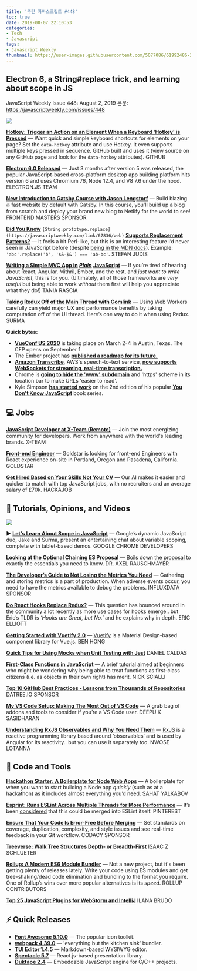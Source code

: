 ```yaml
---
title: '주간 자바스크립트 #448'
toc: true
date: 2019-08-07 22:10:53
categories:
- Tech
- Javascript
tags:
- Javascript Weekly
thumbnail: https://user-images.githubusercontent.com/5077086/61992486-20028900-b09a-11e9-8e0b-3f4db9cac0ea.png
---
```


## Electron 6, a String#replace trick, and learning about scope in JS

JavaScript Weekly Issue 448: August 2, 2019
본문: <https://javascriptweekly.com/issues/448>

![](https://ci4.googleusercontent.com/proxy/rrLCycQx2Pi8mqIdZ7ApEmElTUkvobHeqRa-ZvS4yfSZGXI03She1B0WlU6Jrc5EVjiAtwLFeMzLsO-vFfXXLdIxd7_uei-I1hzleEgrdPvFrHBq3wsJ7YHFsJy3lwsoD8_VOcDyJVWECCk7Wi2vOiXkTCLT2U04tK8=s0-d-e1-ft#https://res.cloudinary.com/cpress/image/upload/w_1280,e_sharpen:60/v1564761454/yxzbmrchphu8andxdzrt.jpg)


[**Hotkey: Trigger an Action on an Element When a Keyboard 'Hotkey' is Pressed**](https://javascriptweekly.com/link/67833/063d4da45d) — Want quick and simple keyboard shortcuts for elements on your page? Set the `data-hotkey` attribute and use Hotkey. It even supports multiple keys pressed in sequence. GitHub built and uses it (view source on any GitHub page and look for the `data-hotkey` attributes).
GITHUB

[**Electron 6.0 Released**](https://javascriptweekly.com/link/67834/063d4da45d) — Just 3 months after version 5 was released, the popular JavaScript-based cross-platform desktop app building platform hits version 6 and uses Chromium 76, Node 12.4, and V8 7.6 under the hood.
ELECTRON.JS TEAM

[**New Introduction to Gatsby Course with Jason Lengstorf**](https://javascriptweekly.com/link/67835/web) — Build blazing 🔥 fast website by default with Gatsby. In this course, you'll build up a blog from scratch and deploy your brand new blog to Netlify for the world to see!
FRONTEND MASTERS SPONSOR

[**Did You Know**](https://javascriptweekly.com/link/67836/web) `[String.prototype.replace](https://javascriptweekly.com/link/67836/web)` [**Supports Replacement Patterns?**](https://javascriptweekly.com/link/67836/web) — It feels a bit Perl-like, but this is an interesting feature I’d never seen in JavaScript before (despite [being in the MDN docs](https://javascriptweekly.com/link/67837/web)). Example: `'abc'.replace('b', '$&-$&') === 'ab-bc'`.
STEFAN JUDIS

[**Writing a Simple MVC App in**](https://javascriptweekly.com/link/67875/web) [***Plain***](https://javascriptweekly.com/link/67875/web) [**JavaScript**](https://javascriptweekly.com/link/67875/web) — If you’re tired of hearing about React, Angular, Mithril, Ember, and the rest, and *just want to write JavaScript*, this is for you. (Ultimately, all of those frameworks are *very useful* but being able to work *without* them first will help you appreciate what they do!)
TANIA RASCIA

[**Taking Redux Off of the Main Thread with Comlink**](https://javascriptweekly.com/link/67838/web) — Using Web Workers carefully can yield major UX and performance benefits by taking computation off of the UI thread. Here’s one way to do it when using Redux.
SURMA

**Quick bytes:**

- [**VueConf US 2020**](https://javascriptweekly.com/link/67839/web) is taking place on March 2-4 in Austin, Texas. The CFP opens on September 1.
- The Ember project has [**published a roadmap for its future.**](https://javascriptweekly.com/link/67840/web)
- [**Amazon Transcribe**](https://javascriptweekly.com/link/67841/web), AWS's speech-to-text service, [**now supports WebSockets for streaming, real-time transcription.**](https://javascriptweekly.com/link/67842/web)
- Chrome is [**going to hide the 'www' subdomain**](https://javascriptweekly.com/link/67843/web) and 'https' scheme in its location bar to make URLs 'easier to read'.
- Kyle Simpson [**has started work**](https://javascriptweekly.com/link/67844/web) on the 2nd edition of his popular [**You Don't Know JavaScript**](https://javascriptweekly.com/link/67845/web) book series.


## 💻 Jobs

[**JavaScript Developer at X-Team (Remote)**](https://javascriptweekly.com/link/67846/web) — Join the most energizing community for developers. Work from anywhere with the world's leading brands.
X-TEAM

[**Front-end Engineer**](https://javascriptweekly.com/link/67847/web) — Goldstar is looking for front-end Engineers with React experience on-site in Portland, Oregon and Pasadena, California.
GOLDSTAR

[**Get Hired Based on Your Skills Not Your CV**](https://javascriptweekly.com/link/67848/web) — Our AI makes it easier and quicker to match with top JavaScript jobs, with no recruiters and an average salary of £70k.
HACKAJOB


## 📘 Tutorials, Opinions, and Videos
![](https://res.cloudinary.com/cpress/image/upload/w_1280,e_sharpen:60/v1564761084/p6agf327rmquaz6267h7.png)


**▶**  [**Let's Learn About Scope in JavaScript**](https://javascriptweekly.com/link/67849/web) — Google’s dynamic JavaScript duo, Jake and Surma, present an entertaining chat about variable scoping, complete with tablet-based demos.
GOOGLE CHROME DEVELOPERS

[**Looking at the Optional Chaining ES Proposal**](https://javascriptweekly.com/link/67850/web) — Boils down [the proposal](https://javascriptweekly.com/link/67851/web) to exactly the essentials you need to know.
DR. AXEL RAUSCHMAYER

[**The Developer’s Guide to Not Losing the Metrics You Need**](https://javascriptweekly.com/link/67852/web) — Gathering and storing metrics is a part of production. When adverse events occur, you need to have the metrics available to debug the problems.
INFLUXDATA SPONSOR

[**Do React Hooks Replace Redux?**](https://javascriptweekly.com/link/67853/web) — This question has bounced around in the community a lot recently as more use cases for hooks emerge.. but Eric’s TLDR is *‘Hooks are Great, but No.’* and he explains why in depth.
ERIC ELLIOTT

[**Getting Started with Vuetify 2.0**](https://javascriptweekly.com/link/67854/web) — [Vuetify](https://javascriptweekly.com/link/67855/web) is a Material Design-based component library for Vue.js.
BEN HONG

[**Quick Tips for Using Mocks when Unit Testing with Jest**](https://javascriptweekly.com/link/67856/web)
DANIEL CALDAS

[**First-Class Functions in JavaScript**](https://javascriptweekly.com/link/67857/web) — A brief tutorial aimed at beginners who might be wondering why being able to treat functions as first-class citizens (i.e. as objects in their own right) has merit.
NICK SCIALLI

[**Top 10 GitHub Best Practices - Lessons from Thousands of Repositories**](https://javascriptweekly.com/link/67858/web)
DATREE.IO SPONSOR

[**My VS Code Setup: Making The Most Out of VS Code**](https://javascriptweekly.com/link/67859/web) — A grab bag of addons and tools to consider if you’re a VS Code user.
DEEPU K SASIDHARAN

[**Understanding RxJS Observables and Why You Need Them**](https://javascriptweekly.com/link/67860/web) — [RxJS](https://javascriptweekly.com/link/67861/web) is a reactive programming library based around ‘observables’ and is used by Angular for its reactivity.. but you can use it separately too.
NWOSE LOTANNA


## 🔧 Code and Tools

[**Hackathon Starter: A Boilerplate for Node Web Apps**](https://javascriptweekly.com/link/67862/web) — A boilerplate for when you want to start building a Node app *quickly* (such as at a hackathon) as it includes almost everything you’d need.
SAHAT YALKABOV

[**Esprint: Runs ESLint Across Multiple Threads for More Performance**](https://javascriptweekly.com/link/67863/web) — It’s been [considered](https://javascriptweekly.com/link/67864/web) that this could be merged into ESLint itself.
PINTEREST

[**Ensure That Your Code Is Error-Free Before Merging**](https://javascriptweekly.com/link/67865/web) — Set standards on coverage, duplication, complexity, and style issues and see real-time feedback in your Git workflow.
CODACY SPONSOR

[**Treeverse: Walk Tree Structures Depth- or Breadth-First**](https://javascriptweekly.com/link/67866/web)
ISAAC Z SCHLUETER

[**Rollup: A Modern ES6 Module Bundler**](https://javascriptweekly.com/link/67867/web) — Not a new project, but it's been getting plenty of releases lately. Write your code using ES modules and get tree-shaking/dead code elimination and bundling to the format you require. One of Rollup’s wins over more popular alternatives is its *speed*.
ROLLUP CONTRIBUTORS

[**Top 25 JavaScript Plugins for WebStorm and IntelliJ**](https://javascriptweekly.com/link/67868/web)
ILANA BRUDO


## ⚡️ Quick Releases
- [**Font Awesome 5.10.0**](https://javascriptweekly.com/link/67869/web) — The popular icon toolkit.
- [**webpack 4.39.0**](https://javascriptweekly.com/link/67870/web) — 'everything but the kitchen sink' bundler.
- [**TUI Editor 1.4.5**](https://javascriptweekly.com/link/67871/web) — Markdown-based WYSIWYG editor.
- [**Spectacle 5.7**](https://javascriptweekly.com/link/67872/web) — React.js-based presentation library.
- [**Duktape 2.4**](https://javascriptweekly.com/link/67873/web) — Embeddable JavaScript engine for C/C++ projects.